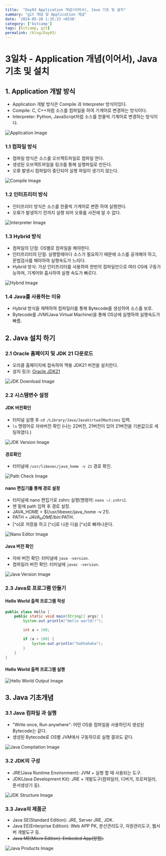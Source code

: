 ```yaml
---
title:  "Day03 Application 개념(이어서), Java 기초 및 설치"
summary: "git 개념 및 Application 개념"
date: '2024-05-28 1:35:23 +0530'
category: ['bitcamp']
tags: [bitcamp, git]
permalink: /blog/Day03/
---
```

# 3일차 - Application 개념(이어서), Java 기초 및 설치

## 1. Application 개발 방식
- Application 개발 방식은 Compile 과 Interpreter 방식이있다.
- Compile: C, C++처럼 소스를 컴파일을 하여 기계어로 변경하는 방식이다.
- Interpreter: Python, JavaScript처럼 소스를 한줄씩 기계어로 변경하는 방식이다.

![Application Image](https://blog.kakaocdn.net/dn/JdW1l/btsHEQ9vNwr/Q3ixAEikeF8wFKagHKwqcK/img.png)

### 1.1 컴파일 방식
- 컴파일 방식은 소스를 오브젝트파일로 컴파일 한다.
- 생성된 오브젝트파일을 링크를 통해 실행파일로 만든다.
- 오류 발생시 컴파일이 중단되어 실행 파일이 생기지 않는다.

![Compile Image](https://blog.kakaocdn.net/dn/JP3pE/btsHGxAFyJ3/OttTHhTLYDi19q1sGah1Tk/img.png)

### 1.2 인터프리터 방식
- 인터프리터 방식은 소스를 한줄씩 기계어로 변환 하여 실행한다.
- 오류가 발생하기 전까지 실행 되어 오류를 사전에 알 수 없다.

![Interpreter Image](https://blog.kakaocdn.net/dn/bGI8sb/btsHExh2Viq/VgXaheTAamTOiaDYsopFZ1/img.png)

### 1.3 Hybrid 방식
- 컴파일의 단점: OS별로 컴파일을 해야한다.
- 인터프리터의 단점: 실행할때마다 소스가 필요하기 때문에 소스를 공개해야 하고, 문법검사를 해야하여 실행속도가 느리다.
- Hybrid 방식: 가상 인터프리터를 사용하여 한번의 컴파일만으로 여러 OS에 구동가능하며, 기계어와 흡사하여 실행 속도가 빠르다.

![Hybrid Image](https://blog.kakaocdn.net/dn/3knkc/btsHEP3T6ms/shlDen68PxLbVm3mqitlkk/img.png)

### 1.4 Java를 사용하는 이유
- Hybrid 방식을 채택하여 컴파일러를 통해 Bytecode를 생성하여 소스를 보호.
- Bytecode를 JVM(Java Virtual Machine)을 통해 OS상에 실행하여 실행속도가 빠름.

## 2. Java 설치 하기

### 2.1 Oracle 홈페이지 및 JDK 21 다운로드
- 오라클 홈페이지에 접속하여 맥용 JDK21 버전을 설치한다.
- 설치 링크: [Oracle JDK21](https://www.oracle.com/kr/java/technologies/downloads/#java21)

![JDK Download Image](https://blog.kakaocdn.net/dn/DKzAq/btsHEVppJg8/uHYJOWjMaaKsP9E1D1oRRk/img.png)

### 2.2 시스템변수 설정
#### JDK 버전확인
- 터미널 실행 후 `cd /Library/Java/JavaVirtualMachines` 입력.
- `ls` 명령어로 자바버전 확인 (나는 22버전, 21버전이 있어 21버전을 기본값으로 세팅하였다.)

![JDK Version Image](https://blog.kakaocdn.net/dn/dUMB3d/btsHEEO1zFV/aAIGRwYIDzNrW22qNtPAE0/img.png)

#### 경로확인
- 터미널에 `/usr/libexec/java_home -v 21` 경로 확인.

![Path Check Image](https://blog.kakaocdn.net/dn/CkazT/btsHGf8bdo0/Gc26rpj5FenqD9l16Uc4X0/img.png)

#### nano 편집기를 통해 경로 설정
- 터미널에 nano 편집기로 zshrc 실행(명령어: `nano ~/.zshrc`).
- 맨 밑에 path 입력 후 경로 설정.
- JAVA_HOME = $(/usr/libexec/java_home -v 21).
- PATH = $JAVA_HOME/bin:$PATH.
- [^o]로 저장을 하고 [^c]로 나온 다음 [^x]로 빠져나온다.

![Nano Editor Image](https://blog.kakaocdn.net/dn/bfOPEr/btsHGxOizjm/IRYKLIcnd2JynSBbK5KkgK/img.png)

#### Java 버전 확인
- 자바 버전 확인: 터미널에 `java -version`.
- 컴파일러 버전 확인: 터미널에 `javac -version`.

![Java Version Image](https://blog.kakaocdn.net/dn/lQEJ5/btsHEViJbt8/rwKDmCdAP6W9SpCN2YQlwk/img.png)

### 2.3 Java로 프로그램 만들기
#### Hello World 출력 프로그램 작성
```java
public class Hello {
    public static void main(String[] args) {
        System.out.println("Hello world!!");

        int a = 100;

        if (a < 100) {
            System.out.println("hahhahaha");
        }
    }
}
```

#### Hello World 출력 프로그램 실행
![Hello World Output Image](https://blog.kakaocdn.net/dn/IsD3c/btsHFIJQvjq/uBjKAIyL9TFlBNCEq5ILgK/img.png)

## 3. Java 기초개념

### 3.1 Java 컴파일 과 실행
- "Write once, Run anywhere": 어떤 OS용 컴파일을 사용하던지 생성된 Bytecode는 같다.
- 생성된 Bytecode로 OS별 JVM에서 구동하므로 실행 결과도 같다.

![Java Compilation Image](https://blog.kakaocdn.net/dn/bTvIdq/btsHEQBQhRs/JGwMK6AhdCKGOgku88Fmk1/img.png)

### 3.2 JDK의 구성
- JRE(Java Runtime Environment): JVM + 실행 할 때 사용되는 도구.
- JDK(Java Development Kit): JRE + 개발도구(컴파일러, 디버거, 프로파일러, 문서생성기 등).

![JDK Structure Image](https://blog.kakaocdn.net/dn/W4EB2/btsHF2adVLw/NlkFLhsDCH5nhhQknXeDuK/img.png)

### 3.3 Java의 제품군
- Java SE(Standard Edition): JRE, Server JRE, JDK.
- Java EE(Enterprise Edition): Web APP PK, 분산관리도구, 자원관리도구, 웹서버 개발도구 등.
- ~~Java ME(Micro Edition): Embeded App(망함).~~

![Java Products Image](https://blog.kakaocdn.net/dn/engd7e/btsHFKAVYb8/Wq9wyZKEyvpu8caIEG3bp0/img.png)
